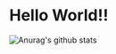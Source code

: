 # Hello World‼

![Anurag's github stats](https://github-readme-stats.vercel.app/api?username=Xiu-Wawa)

